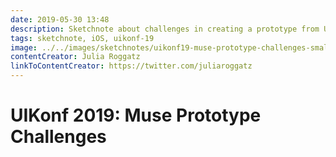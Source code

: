 ```yaml
---
date: 2019-05-30 13:48
description: Sketchnote about challenges in creating a prototype from UIKonf 2019
tags: sketchnote, iOS, uikonf-19
image: ../../images/sketchnotes/uikonf19-muse-prototype-challenges-small.jpg
contentCreator: Julia Roggatz
linkToContentCreator: https://twitter.com/juliaroggatz
---
```


# UIKonf 2019: Muse Prototype Challenges
